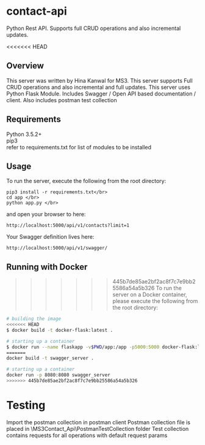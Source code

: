 # contact-api
Python Rest API. Supports full CRUD operations and also incremental updates. 

<<<<<<< HEAD
## Overview
This server was written by Hina Kanwal for MS3. This server supports Full CRUD operations and also incremental and full updates. 
This server uses Python Flask Module. Includes Swagger / Open API  based documentation / client. Also includes postman test collection
## Requirements
Python 3.5.2+</br>
pip3</br>
refer to requirements.txt for list of modules to be installed
## Usage
To run the server, execute the following from the root directory:
```
pip3 install -r requirements.txt</br>
cd app </br>
python app.py </br>
```

and open your browser to here:

```
http://localhost:5000/api/v1/contacts?limit=1
```

Your Swagger definition lives here:

```
http://localhost:5000/api/v1/swagger/
```

## Running with Docker

>>>>>>> 445b7de85ae2bf2ac8f7c7e9bb25586a54a5b326
To run the server on a Docker container, please execute the following from the root directory:

```bash
# building the image
<<<<<<< HEAD
$ docker build -t docker-flask:latest .

# starting up a container
$ docker run --name flaskapp -v$PWD/app:/app -p5000:5000 docker-flask:latest
=======
docker build -t swagger_server .

# starting up a container
docker run -p 8080:8080 swagger_server
>>>>>>> 445b7de85ae2bf2ac8f7c7e9bb25586a54a5b326
```
# Testing
Import the postman collection in postman client
Postman collection file is placed in \MS3Contact_Api\PostmanTestCollection folder
Test collection contains requests for all operations with default request params